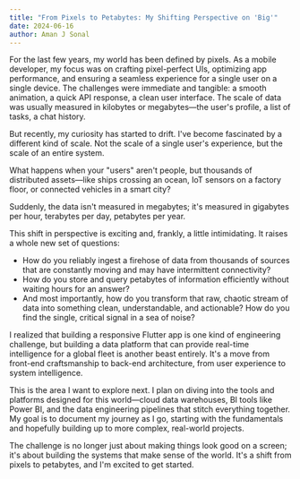 ```yaml
---
title: "From Pixels to Petabytes: My Shifting Perspective on 'Big'"
date: 2024-06-16
author: Aman J Sonal
---
```


For the last few years, my world has been defined by pixels. As a mobile developer, my focus was on crafting pixel-perfect UIs, optimizing app performance, and ensuring a seamless experience for a single user on a single device. The challenges were immediate and tangible: a smooth animation, a quick API response, a clean user interface. The scale of data was usually measured in kilobytes or megabytes—the user's profile, a list of tasks, a chat history.

But recently, my curiosity has started to drift. I've become fascinated by a different kind of scale. Not the scale of a single user's experience, but the scale of an entire system.

What happens when your "users" aren't people, but thousands of distributed assets—like ships crossing an ocean, IoT sensors on a factory floor, or connected vehicles in a smart city?

Suddenly, the data isn't measured in megabytes; it's measured in gigabytes per hour, terabytes per day, petabytes per year.

This shift in perspective is exciting and, frankly, a little intimidating. It raises a whole new set of questions:

- How do you reliably ingest a firehose of data from thousands of sources that are constantly moving and may have intermittent connectivity?
- How do you store and query petabytes of information efficiently without waiting hours for an answer?
- And most importantly, how do you transform that raw, chaotic stream of data into something clean, understandable, and actionable? How do you find the single, critical signal in a sea of noise?

I realized that building a responsive Flutter app is one kind of engineering challenge, but building a data platform that can provide real-time intelligence for a global fleet is another beast entirely. It's a move from front-end craftsmanship to back-end architecture, from user experience to system intelligence.

This is the area I want to explore next. I plan on diving into the tools and platforms designed for this world—cloud data warehouses, BI tools like Power BI, and the data engineering pipelines that stitch everything together. My goal is to document my journey as I go, starting with the fundamentals and hopefully building up to more complex, real-world projects.

The challenge is no longer just about making things look good on a screen; it's about building the systems that make sense of the world. It's a shift from pixels to petabytes, and I'm excited to get started.